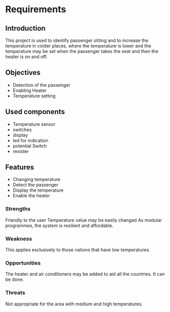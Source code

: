 # Requirements
## Introduction
This project is used to identify passenger sitting and to increase the temperature in colder places, where the temperature is lower and the temperature may be set when the passenger takes the seat and then the heater is on and off.

## Objectives

* Detection of the passenger
* Enabling Heater
* Temperature setting

## Used components

* Temperature sensor
* switches
* display
* led for indication
* potential Switch
* resister

## Features

* Changing temperature
* Detect the passenger
* Display the temperature
* Enable the heater

### Strengths

Friendly to the user Temperature value may be easily changed As modular programmes, the system is resilient and affordable.

### Weakness

This applies exclusively to those nations that have low temperatures.

### Opportunities

The heater and air conditioners may be added to aid all the countries. It can be done.

### Threats

Not appropriate for the area with medium and high temperatures.

